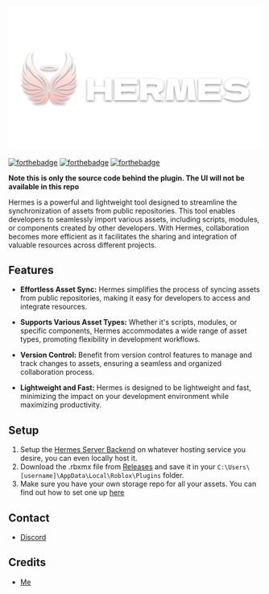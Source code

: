 ![](./assets/HermesBanner.png)

[![forthebadge](https://forthebadge.com/images/featured/featured-built-with-love.svg)](https://forthebadge.com)
[![forthebadge](https://forthebadge.com/images/badges/you-didnt-ask-for-this.svg)](https://forthebadge.com)
[![forthebadge](https://forthebadge.com/images/badges/it-works-why.svg)](https://forthebadge.com)

**Note this is only the source code behind the plugin. The UI will not be available in this repo**

Hermes is a powerful and lightweight tool designed to streamline the synchronization of assets from public repositories. This tool enables developers to seamlessly import various assets, including scripts, modules, or components created by other developers. With Hermes, collaboration becomes more efficient as it facilitates the sharing and integration of valuable resources across different projects.

## Features

- **Effortless Asset Sync:** Hermes simplifies the process of syncing assets from public repositories, making it easy for developers to access and integrate resources.

- **Supports Various Asset Types:** Whether it's scripts, modules, or specific components, Hermes accommodates a wide range of asset types, promoting flexibility in development workflows.

- **Version Control:** Benefit from version control features to manage and track changes to assets, ensuring a seamless and organized collaboration process.

- **Lightweight and Fast:** Hermes is designed to be lightweight and fast, minimizing the impact on your development environment while maximizing productivity.

## Setup

1.  Setup the [Hermes Server Backend](https://github.com/jun-ro/HermesServer) on whatever hosting service you desire, you can even locally host it. 
2.  Download the .rbxmx file from [Releases](https://github.com/jun-ro/Hermes/releases/tag/release) and save it in your ```C:\Users\[username]\AppData\Local\Roblox\Plugins``` folder.
3.  Make sure you have your own storage repo for all your assets. You can find out how to set one up [here](https://github.com/jun-ro/ExampleHermesStorage)



## Contact

- [Discord](https://discord.com/users/629745194920837120)

## Credits

- [Me](https://github.com/jun-ro)
